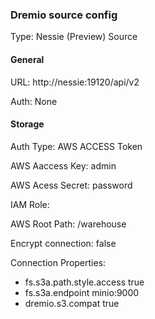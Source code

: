 ### Dremio source config

Type: Nessie (Preview) Source

#### General


URL: http://nessie:19120/api/v2

Auth: None

#### Storage

Auth Type: AWS ACCESS Token

AWS Aaccess Key: admin

AWS Acess Secret: password

IAM Role:

AWS Root Path: /warehouse

Encrypt connection: false

Connection Properties:

- fs.s3a.path.style.access true
- fs.s3a.endpoint minio:9000
- dremio.s3.compat true
